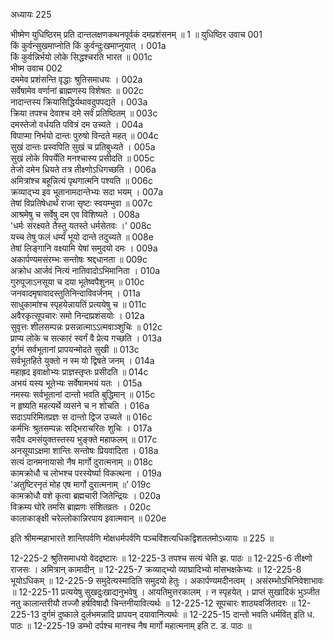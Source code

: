 अध्यायः 225

भीष्मेण युधिष्ठिरम् प्रति दान्तलक्षणकथनपूर्वकं दमप्रशंसनम् ॥ 1 ॥
युधिष्ठिर उवाच 	001  
किं कुर्वन्सुखमाप्नोति किं कुर्वन्दुःखमाप्नुयात् ।	001a  
किं कुर्वन्निर्भयो लोके सिद्धश्चरति भारत ॥	001c  
भीष्म उवाच 	002  
दममेव प्रशंसन्ति वृद्धाः श्रुतिसमाधयः ।	002a  
सर्वेषामेव वर्णानां ब्राह्मणस्य विशेषतः ॥	002c  
नादान्तस्य क्रियासिद्धिर्यथावदुपपद्यते ।	003a  
क्रिया तपश्च देवाश्च दमे सर्वं प्रतिष्ठितम् ॥	003c  
दमस्तेजो वर्धयति पवित्रं दम उच्यते ।	004a  
विपाप्मा निर्भयो दान्तः पुरुषो विन्दते महत् ॥	004c  
सुखं दान्तः प्रस्वपिति सुखं च प्रतिबुध्यते ।	005a  
सुखं लोके विपर्येति मनश्चास्य प्रसीदति ॥	005c  
तेजो दमेन ध्रियते तत्र तीक्ष्णोऽधिगच्छति ।	006a  
अमित्रांश्च बहून्नित्यं पृथगात्मनि पश्यति ॥	006c  
क्रव्याद्भ्य इव भूतानामदान्तेभ्यः सदा भयम् ।	007a  
तेषां विप्रतिषेधार्थं राजा सृष्टः स्वयम्भुवा ॥	007c  
आश्रमेषु च सर्वेषु दम एव विशिष्यते ।	008a  
\'धर्मः संरक्ष्यते तैस्तु यतस्ते धर्मसेतवः ।\'	008c  
यच्च तेषु फलं धर्म्यं भूयो दान्ते तदुच्यते ॥	008e  
तेषां लिङ्गानि वक्ष्यामि येषां समुदयो दमः ।	009a  
अकार्पण्यमसंरम्भः सन्तोषः श्रद्दधानता ॥	009c  
अक्रोध आर्जवं नित्यं नातिवादोऽभिमानिता ।	010a  
गुरुपूजाऽनसूया च दया भूतेष्वपैशुनम् ॥	010c  
जनवादमृषावादस्तुतिनिन्दाविवर्जनम् ।	011a  
साधुकामांश्च स्पृहयेन्नायतिं प्रत्ययेषु च ॥	011c  
अवैरकृत्सूपचारः समो निन्दाप्रशंसयोः ।	012a  
सुवृत्तः शीलसम्पन्नः प्रसन्नात्माऽऽत्मवाञ्शुचिः ॥	012c  
प्राप्य लोके च सत्कारं स्वर्गं वै प्रेत्य गच्छति ।	013a  
दुर्गमं सर्वभूतानां प्रापयन्मोदते सुखी ॥	013c  
सर्वभूतहिते युक्तो न स्म यो द्विषते जनम् ।	014a  
महाह्रद इवाक्षोभ्यः प्राज्ञस्तृप्तः प्रसीदति ॥	014c  
अभयं यस्य भूतेभ्यः सर्वेषामभयं यतः ।	015a  
नमस्यः सर्वभूतानां दान्तो भवति बुद्धिमान् ॥	015c  
न हृष्यति महत्यर्थे व्यसने च न शोचति ।	016a  
सदाऽपरिमितप्रज्ञः स दान्तो द्विज उच्यते ॥	016c  
कर्मभिः श्रुतसम्पन्नः सद्भिराचरितः शुचिः ।	017a  
सदैव दमसंयुक्तस्तस्य भुङ्क्ते महाफलम् ॥	017c  
अनसूयाऽक्षमा शान्तिः सन्तोषः प्रियवादिता ।	018a  
सत्यं दानमनायासो नैष मार्गो दुरात्मनाम् ॥	018c  
कामक्रोधौ च लोभश्च परस्येर्ष्या विकत्थना ।	019a  
\'अतुष्टिरनृतं मोह एष मार्गो दुरात्मनाम् ॥\'	019c  
कामक्रोधौ वशे कृत्वा ब्रह्मचारी जितेन्द्रियः ।	020a  
विक्रम्य घोरे तमसि ब्राह्मणः संशितव्रतः ।	020c  
कालाकाङ्क्षी चरेल्लोकान्निरपाय इवात्मवान् ॥ 	020e  

इति श्रीमन्महाभारते शान्तिपर्वणि मोक्षधर्मपर्वणि पञ्चविंशत्यधिकद्विशततमोऽध्यायः ॥ 225 ॥

12-225-2 श्रुतिसमाधयो वेदद्रष्टारः ॥ 12-225-3 तपश्च सत्यं चेति झ. पाठः ॥ 12-225-6 तीक्ष्णो राजसः । अमित्रान् कामादीन् ॥ 12-225-7 क्रव्याद्भ्यो व्याघ्रादिभ्यो मांसभक्षकेभ्यः ॥ 12-225-8 भूयोऽधिकम् ॥ 12-225-9 समुदेत्यस्मादिति समुदयो हेतुः । अकार्पण्यमदीनत्वम् । असंरम्भोऽभिनिवेशाभावः ॥ 12-225-11 प्रत्ययेषु सुखदुःखाद्यनुभवेषु । आयतिमुत्तरकालम् । न स्पृहयेत् । प्राप्तं सुखादिकं भुञ्जीत नतु कालान्तरीयौ तज्जौ हर्षविषादौ चिन्तनीयावित्यर्थः ॥ 12-225-12 सूपचारः शाठ्यवर्जितादरः ॥ 12-225-13 दुर्गमं दुष्काले दुर्लभमन्नादि प्रापयन् दयावानित्यर्थः ॥ 12-225-15 दान्तो भवति धर्मवित् इति ध. पाठः ॥ 12-225-19 डम्भो दर्पश्च मानश्च नैष मार्गो महात्मनाम् इति ट. ड. पाठः ॥
